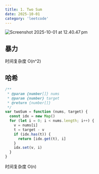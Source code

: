 ```yaml
---
title: 1. Two Sum
date: 2025-10-01
category: 'leetcode'
---
```


![Screenshot 2025-10-01 at 12.40.47 pm](assets/Screenshot%202025-10-01%20at%2012.40.47%E2%80%AFpm.png)

## 暴力

时间复杂度 O(n^2)

## 哈希

```js
/**
 * @param {number[]} nums
 * @param {number} target
 * @return {number[]}
 */
var twoSum = function (nums, target) {
  const idx = new Map()
  for (let i = 0; i < nums.length; i++) {
    v = nums[i]
    t = target - v
    if (idx.has(t)) {
      return [idx.get(t), i]
    }
    idx.set(v, i)
  }
}
```

时间复杂度 O(n)
